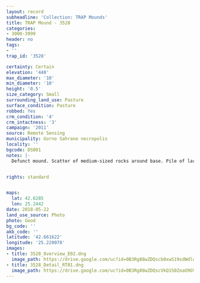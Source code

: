 ```yaml
---
layout: record
subheadline: 'Collection: TRAP Mounds'
title: TRAP Mound - 3528
categories:
- 3000-3999
header: no
tags:
- ''
trap_id: '3528'

certainty: Certain
elevation: '440'
max_diameter: '10'
min_diameter: '10'
height: '0.5'
size_category: Small
surrounding_land_use: Pasture
surface_condition: Pasture
robbed: Yes
crm_condition: '4'
crm_intactness: '3'
campaign: '2011'
source: Remote Sensing
municipality: Gorno Sahrane necropolis
locality: ''
bgcode: DS001
notes: |-
  Defunct mound. Scatter of medium-sized rocks around base. Pile of large stones in robbers' trench1. Prior to destruction-0.8-0.9m tall. robbers' trench1 completely hollowed out mound.


rights: standard


maps:
  lat: 42.6285
  lon: 25.2442
date: 2018-05-22
land_use_source: Photo
photo: Good
bg_code: ''
akb_code: ''
latitude: '42.661622'
longitude: '25.220078'
images:
- title: 3528_Overview_E02.dng
  image_path: https://drive.google.com/uc?id=0B3Rg88wZDQscb0xwS19sdWdldmc
- title: 3528_Detail_RT01.dng
  image_path: https://drive.google.com/uc?id=0B3Rg88wZDQscVkQ1S0ZoaU9GVXM
---
```

